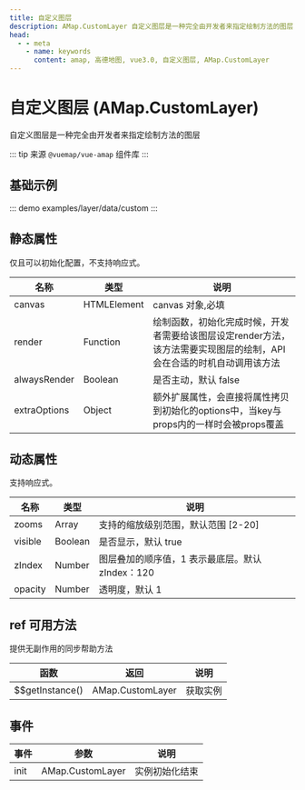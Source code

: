 ```yaml
---
title: 自定义图层
description: AMap.CustomLayer 自定义图层是一种完全由开发者来指定绘制方法的图层
head:
  - - meta
    - name: keywords
      content: amap, 高德地图, vue3.0, 自定义图层, AMap.CustomLayer
---
```


# 自定义图层 (AMap.CustomLayer)
自定义图层是一种完全由开发者来指定绘制方法的图层

::: tip
来源 ```@vuemap/vue-amap``` 组件库
:::

## 基础示例

::: demo
examples/layer/data/custom
:::


## 静态属性
仅且可以初始化配置，不支持响应式。

名称 | 类型 | 说明
---|---|---|
canvas  | HTMLElement | canvas 对象,必填
render | Function | 绘制函数，初始化完成时候，开发者需要给该图层设定render方法，该方法需要实现图层的绘制，API会在合适的时机自动调用该方法
alwaysRender | Boolean | 是否主动，默认 false
extraOptions | Object | 额外扩展属性，会直接将属性拷贝到初始化的options中，当key与props内的一样时会被props覆盖

## 动态属性
支持响应式。

名称 | 类型 | 说明
---|---|---|
zooms | Array | 支持的缩放级别范围，默认范围 [2-20]
visible | Boolean | 是否显示，默认 true
zIndex | Number | 图层叠加的顺序值，1 表示最底层。默认 zIndex：120
opacity | Number | 透明度，默认 1

## ref 可用方法
提供无副作用的同步帮助方法

函数 | 返回 | 说明
---|---|---|
$$getInstance() | AMap.CustomLayer | 获取实例

## 事件

事件 | 参数 | 说明
---|---|---|
init | AMap.CustomLayer | 实例初始化结束

